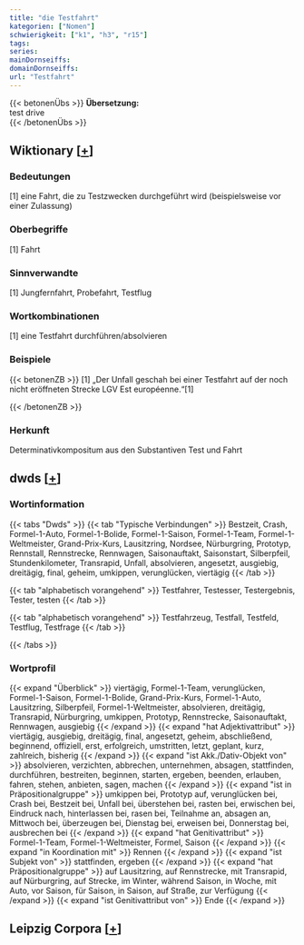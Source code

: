```yaml
---
title: "die Testfahrt"
kategorien: ["Nomen"]
schwierigkeit: ["k1", "h3", "r15"]
tags:
series:
mainDornseiffs:
domainDornseiffs:
url: "Testfahrt"
---
```


{{< betonenÜbs >}}
**Übersetzung:**  
test drive  
{{< /betonenÜbs >}}

## Wiktionary [[+](https://de.wiktionary.org/wiki/Testfahrt)]

### Bedeutungen
[1] eine Fahrt, die zu Testzwecken durchgeführt wird (beispielsweise vor einer Zulassung)  

### Oberbegriffe
[1] Fahrt  

### Sinnverwandte
[1] Jungfernfahrt, Probefahrt, Testflug  

### Wortkombinationen
[1] eine Testfahrt durchführen/absolvieren  

### Beispiele
{{< betonenZB >}}
[1] „Der Unfall geschah bei einer Testfahrt auf der noch nicht eröffneten Strecke LGV Est européenne.“[1]  

{{< /betonenZB >}}
### Herkunft
Determinativkompositum aus den Substantiven Test und Fahrt  



## dwds [[+](https://www.dwds.de/wb/Testfahrt)]

### Wortinformation
{{< tabs "Dwds" >}}
{{< tab "Typische Verbindungen" >}}
Bestzeit, Crash, Formel-1-Auto, Formel-1-Bolide, Formel-1-Saison, Formel-1-Team, Formel-1-Weltmeister, Grand-Prix-Kurs, Lausitzring, Nordsee, Nürburgring, Prototyp, Rennstall, Rennstrecke, Rennwagen, Saisonauftakt, Saisonstart, Silberpfeil, Stundenkilometer, Transrapid, Unfall, absolvieren, angesetzt, ausgiebig, dreitägig, final, geheim, umkippen, verunglücken, viertägig
{{< /tab >}}

{{< tab "alphabetisch vorangehend" >}}
Testfahrer, Testesser, Testergebnis, Tester, testen
{{< /tab >}}

{{< tab "alphabetisch vorangehend" >}}
Testfahrzeug, Testfall, Testfeld, Testflug, Testfrage
{{< /tab >}}

{{< /tabs >}}

### Wortprofil
{{< expand "Überblick" >}} viertägig, Formel-1-Team, verunglücken, Formel-1-Saison, Formel-1-Bolide, Grand-Prix-Kurs, Formel-1-Auto, Lausitzring, Silberpfeil, Formel-1-Weltmeister, absolvieren, dreitägig, Transrapid, Nürburgring, umkippen, Prototyp, Rennstrecke, Saisonauftakt, Rennwagen, ausgiebig {{< /expand >}}
{{< expand "hat Adjektivattribut" >}} viertägig, ausgiebig, dreitägig, final, angesetzt, geheim, abschließend, beginnend, offiziell, erst, erfolgreich, umstritten, letzt, geplant, kurz, zahlreich, bisherig {{< /expand >}}
{{< expand "ist Akk./Dativ-Objekt von" >}} absolvieren, verzichten, abbrechen, unternehmen, absagen, stattfinden, durchführen, bestreiten, beginnen, starten, ergeben, beenden, erlauben, fahren, stehen, anbieten, sagen, machen {{< /expand >}}
{{< expand "ist in Präpositionalgruppe" >}} umkippen bei, Prototyp auf, verunglücken bei, Crash bei, Bestzeit bei, Unfall bei, überstehen bei, rasten bei, erwischen bei, Eindruck nach, hinterlassen bei, rasen bei, Teilnahme an, absagen an, Mittwoch bei, überzeugen bei, Dienstag bei, erweisen bei, Donnerstag bei, ausbrechen bei {{< /expand >}}
{{< expand "hat Genitivattribut" >}} Formel-1-Team, Formel-1-Weltmeister, Formel, Saison {{< /expand >}}
{{< expand "in Koordination mit" >}} Rennen {{< /expand >}}
{{< expand "ist Subjekt von" >}} stattfinden, ergeben {{< /expand >}}
{{< expand "hat Präpositionalgruppe" >}} auf Lausitzring, auf Rennstrecke, mit Transrapid, auf Nürburgring, auf Strecke, im Winter, während Saison, in Woche, mit Auto, vor Saison, für Saison, in Saison, auf Straße, zur Verfügung {{< /expand >}}
{{< expand "ist Genitivattribut von" >}} Ende {{< /expand >}}

## Leipzig Corpora [[+](https://corpora.uni-leipzig.de/en/res?word=Testfahrt&corpusId=deu_newscrawl-public_2018)]


